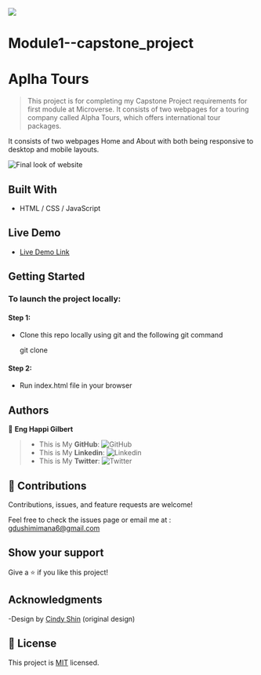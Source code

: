 ![](https://img.shields.io/badge/Microverse-blueviolet)

# Module1--capstone_project

# Aplha Tours

> This project is for completing my Capstone Project requirements for first module at Microverse. It consists of two webpages for a touring company called Alpha Tours, which offers international tour packages.

It consists of two webpages Home and About with both being responsive to desktop and mobile layouts.

![Final look of website]("./images/finalimage.jpeg")
 

## Built With

- HTML / CSS / JavaScript

## Live Demo

- [Live Demo Link](https://gilberthappi.github.io/A-Tourism-Website/)

## Getting Started

### To launch the project locally:

#### Step 1:

- Clone this repo locally using git and the following git command

  git clone 

#### Step 2:

- Run index.html file in your browser

## Authors

👤 **Eng Happi Gilbert**

> * This is My **GitHub**: ![GitHub](https://github.com/gilberthappi/A-Tourism-Website)
> * This is My **Linkedin**: ![Linkedin](https://www.linkedin.com/in/dushimimana-gilbert-happi)
> * This is My **Twitter**: ![Twitter](https://twitter.com/DushimimanaGil3)

## 🤝 Contributions

Contributions, issues, and feature requests are welcome!

Feel free to check the issues page or email me at :
gdushimimana6@gmail.com

## Show your support

Give a ⭐️ if you like this project!

## Acknowledgments

-Design by [Cindy Shin](https://www.behance.net/adagio07) (original design)

## 📝 License

This project is [MIT](./MIT.md) licensed.
